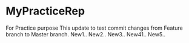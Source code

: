 # MyPracticeRep
For Practice purpose
This update to test commit changes from Feature branch to Master branch.
New1..
New2..
New3..
New41..
New5..
